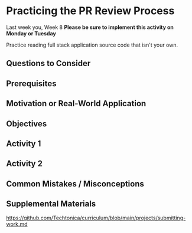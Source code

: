 # Practicing the PR Review Process

Last week you, Week 8 
**Please be sure to implement this activity on Monday or Tuesday**

<!-- Type of problem
We want participants to practice reading full stack application source code that isn't their own and having the capacity to articulate how logic is broken down. -->

Practice reading full stack application source code that isn't your own.

## Questions to Consider



## Prerequisites



## Motivation or Real-World Application



## Objectives

## Activity 1

<!-- Have each of the participants get started with the exercise by having them add their name to this file. The PR should include the following:

Title: Pull request title should be concise but descriptive
Description: Contain a description of what the PR is doing
Visual: Labelled before-changes and after-changes screenshots of their work, in the PR description -->

## Activity 2

<!-- Have each participant interactively participate in the PR Review Process by creating a pull request on their feedback partner's full stack code from the previous week (week 7), and reviewing incoming changes to their own work.

Repo Owner:
Task 1. Have participants push up a commit that removed all comments from their full stack application from the previous week.
Task 2. Review (confirm or correct) the incoming changes on the feedback partner's submitted PR; they should be actively leaving comments in response to the incoming PR changes.
Collaborator:
Task 1. Their feedback partner should create a branch that comments what each line of code is doing in the owner's project.
Task 2. Create a pull request for the incoming changes to be reviewed by the project owner.
Activity 3:
Each pull request owner must address their PR feedback in a tangible, but visible way:

You acknowledged the comment (i.e. feedback was marked with an emoji reaction to show its accepted)
You replied to the comment (i.e. feedback was received by adding it to project backlog for review or by furnishing an alternative explanation which you may have originally missed)
You resolved the comment (i.e. feedback was immediately acted upon in PR with your new commit linked in a response to the original comment and the particular conversation marked as "Resolved") -->

## Common Mistakes / Misconceptions


## Supplemental Materials

https://github.com/Techtonica/curriculum/blob/main/projects/submitting-work.md